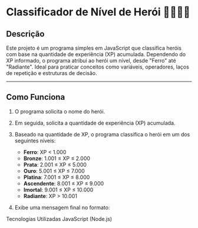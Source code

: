 # Classificador de Nível de Herói 🦸‍♂️🦹‍♀️

## Descrição
Este projeto é um programa simples em JavaScript que classifica heróis com base na quantidade de experiência (XP) acumulada. Dependendo do XP informado, o programa atribui ao herói um nível, desde "Ferro" até "Radiante". Ideal para praticar conceitos como variáveis, operadores, laços de repetição e estruturas de decisão.

---

## Como Funciona
1. O programa solicita o nome do herói.
2. Em seguida, solicita a quantidade de experiência (XP) acumulada.
3. Baseado na quantidade de XP, o programa classifica o herói em um dos seguintes níveis:
   - **Ferro**: XP < 1.000
   - **Bronze**: 1.001 ≤ XP ≤ 2.000
   - **Prata**: 2.001 ≤ XP ≤ 5.000
   - **Ouro**: 5.001 ≤ XP ≤ 7.000
   - **Platina**: 7.001 ≤ XP ≤ 8.000
   - **Ascendente**: 8.001 ≤ XP ≤ 9.000
   - **Imortal**: 9.001 ≤ XP ≤ 10.000
   - **Radiante**: XP > 10.001

4. Exibe uma mensagem final no formato:

Tecnologias Utilizadas
JavaScript (Node.js)
